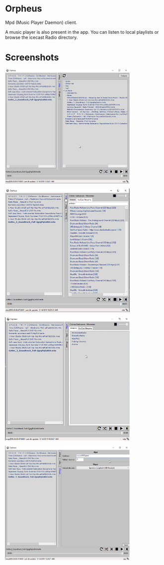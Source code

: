 Orpheus
====
Mpd (Music Player Daemon) client.

A music player is also present in the app.
You can listen to local playlists or browse the icecast Radio directory.

Screenshots
===

<p>
  <p><img src="https://github.com/kenoni/orpheus/blob/master/Screenshots/mpd.png" width="400"/></p>
  <p><img src="https://github.com/kenoni/orpheus/blob/master/Screenshots/player1.png" width="400"/></p>
  <p><img src="https://github.com/kenoni/orpheus/blob/master/Screenshots/player2.png" width="400"/></p>
  <p><img src="https://github.com/kenoni/orpheus/blob/master/Screenshots/settings.png" width="400"/></p>
</p>
